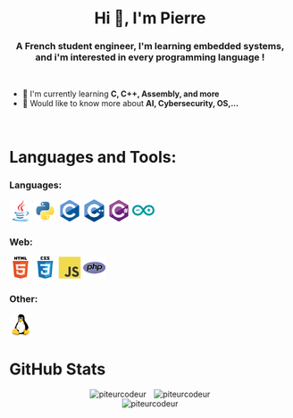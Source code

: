 <h1 align="center">Hi 👋, I'm Pierre</h1>
<h3 align="center">A French student engineer, I'm learning embedded systems,<br> and i'm interested in every programming language !</h3>

<br>

- 🌱 I'm currently learning **C, C++, Assembly, and more**
- 👀 Would like to know more about **AI, Cybersecurity, OS,...**
<br>


# Languages and Tools:

### Languages:
<p> 
  <img src="https://raw.githubusercontent.com/devicons/devicon/master/icons/java/java-original.svg" alt="java" width="40" height="40"/> 
  <img src="https://raw.githubusercontent.com/devicons/devicon/master/icons/python/python-original.svg" alt="python" width="40" height="40"/>
  <img src="https://raw.githubusercontent.com/devicons/devicon/master/icons/c/c-original.svg" alt="c" width="40" height="40"/>
  <img src="https://raw.githubusercontent.com/devicons/devicon/master/icons/cplusplus/cplusplus-original.svg" alt="c++" width="40" height="40"/>
  <img src="https://raw.githubusercontent.com/devicons/devicon/master/icons/csharp/csharp-original.svg" alt="csharp" width="40" height="40"/>
  <img src="https://github.com/devicons/devicon/blob/master/icons/arduino/arduino-original.svg" alt="arduino" width="40" height="40"/>

</p>

### Web:
<p>
  <img src="https://raw.githubusercontent.com/devicons/devicon/master/icons/html5/html5-original-wordmark.svg" alt="html5" width="40" height="40"/> 
  <img src="https://raw.githubusercontent.com/devicons/devicon/master/icons/css3/css3-original-wordmark.svg" alt="css3" width="40" height="40"/> 
  <img src="https://raw.githubusercontent.com/devicons/devicon/master/icons/javascript/javascript-original.svg" alt="javascript" width="40" height="40"/> 
  <img src="https://raw.githubusercontent.com/devicons/devicon/master/icons/php/php-original.svg" alt="php" width="40" height="40"/>
  
</p>

### Other:
<p>
  <img src="https://raw.githubusercontent.com/devicons/devicon/master/icons/linux/linux-original.svg" alt="linux" width="40" height="40"/>
</p>


# GitHub Stats
<p align="center">
  
  <img src="https://github-readme-stats.vercel.app/api?username=piteurcodeur&show_icons=true&theme=radical" alt="piteurcodeur" style="width: 50%; margin: 0 1%;" />
 
  <img src="https://github-readme-stats.vercel.app/api/top-langs/?username=piteurcodeur&layout=compact&theme=radical" alt="piteurcodeur" style="width: 50%; margin: 0 1%;" />
  <br>
  <img src="https://github-readme-streak-stats.herokuapp.com/?user=piteurcodeur&theme=radical" alt="piteurcodeur" style="width: 50%; margin: 0 1%;" />
  <br>
</p>
